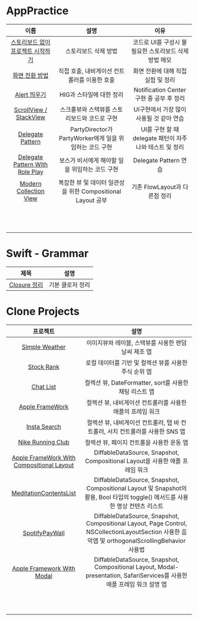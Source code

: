 # AppPractice

|이름|설명|이유|
|:-:|:-:|:-:|
| [스토리보드 없이 프로젝트 시작하기](https://github.com/KayAhn0126/AppPractice/blob/main/HowToRemoveStoryboard/HowToRemoveStoryboard.md) | 스토리보드 삭제 방법| 코드로 UI를 구성시 불필요한 스토리보드 삭제 방법 메모 |
| [화면 전환 방법](https://github.com/KayAhn0126/AppPractice/tree/main/ScreenTransition) | 직접 호출, 내비게이션 컨트롤러를 이용한 호출 | 화면 전환에 대해 직접 실험 및 정리 |
| [Alert 띄우기](https://github.com/KayAhn0126/AppPractice/tree/main/Alert)| HIG과 스타일에 대한 정리 | Notification Center 구현 중 공부 후 정리 |
| [ScrollView / StackView](https://github.com/KayAhn0126/AppPractice/tree/main/StackViewAndScrollView) | 스크롤뷰와 스택뷰를 스토리보드와 코드로 구현 | UI구현에서 가장 많이 사용될 것 같아 연습 |
| [Delegate Pattern](https://github.com/KayAhn0126/AppPractice/tree/main/DelegatePattern) | PartyDirector가 PartyWorker에게 일을 위임하는 코드 구현 | UI를 구현 할 때 delegate 패턴이 자주 나와 테스트 및 정리 |
| [Delegate Pattern With Role Play](https://github.com/KayAhn0126/AppPractice/tree/main/DelegatePatternWithRolePlay)| 보스가 비서에게 해야할 일을 위임하는 코드 구현| Delegate Pattern 연습|
| [Modern Collection View](https://github.com/KayAhn0126/AppPractice/tree/main/ModernCollectionView)| 복잡한 뷰 및 데이터 일관성을 위한 Compositional Layout 공부| 기존 FlowLayout과 다른점 정리 |
| | | |
| | | |
| | | |
| | | |
| | | |
| | | |
| | | |
| | | |
| | | |
| | | |
| | | |
| | | |


# Swift - Grammar
| 제목 | 설명|
|:-:|:-:|
|[Closure 정리](https://github.com/KayAhn0126/AppPractice/tree/main/Closure)| 기본 클로저 정리|

# Clone Projects

| 프로젝트 | 설명 |
|:-:|:-:|
| [Simple Weather](https://github.com/KayAhn0126/SimpleWeather)| 이미지뷰와 레이블, 스택뷰를 사용한 랜덤 날씨 제조 앱 |
| [Stock Rank](https://github.com/KayAhn0126/StockRank)| 로컬 데이터를 기반 및 컬렉션 뷰를 사용한 주식 순위 앱 |
| [Chat List](https://github.com/KayAhn0126/ChatList)| 컬렉션 뷰, DateFormatter, sort를 사용한 채팅 리스트 앱 |
| [Apple FrameWork](https://github.com/KayAhn0126/AppleFramework)| 컬렉션 뷰, 내비게이션 컨트롤러를 사용한 애플의 프레임 워크 |
| [Insta Search](https://github.com/KayAhn0126/InstaSearch)| 컬렉션 뷰, 내비게이션 컨트롤러, 탭 바 컨트롤러, 서치 컨트롤러를 사용한 SNS 앱 |
| [Nike Running Club](https://github.com/KayAhn0126/NRC)| 컬렉션 뷰, 페이지 컨트롤을 사용한 운동 앱|
| [Apple FrameWork With Compositional Layout](https://github.com/KayAhn0126/AppleFrameworkWithCompositionalLayout)| DiffableDataSource, Snapshot, Compositional Layout을 사용한 애플 프레임 워크|
| [MeditationContentsList](https://github.com/KayAhn0126/MeditationContentsList)| DiffableDataSource, Snapshot, Compositional Layout 및 Snapshot의 활용, Bool 타입의 toggle() 메서드를 사용한 명상 컨텐츠 리스트|
| [SpotifyPayWall](https://github.com/KayAhn0126/SpotifyPayWall)| DiffableDataSource, Snapshot, Compositional Layout, Page Control, NSCollectionLayoutSection 사용한 음악앱 및 orthogonalScrollingBehavior 사용법|
| [Apple Framework With Modal](https://github.com/KayAhn0126/AppleFrameworkWithModal)| DiffableDataSource, Snapshot, Compositional Layout, Modal-presentation, SafariServices를 사용한 애플 프레임 워크 설명 앱|
| | |
| | |
| | |
| | |
| | |
| | |
| | |
| | |
| | |
| | |
| | |

